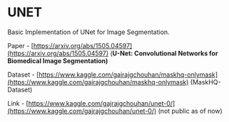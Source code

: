# UNET

Basic Implementation of UNet for Image Segmentation.

Paper - [https://arxiv.org/abs/1505.04597](https://arxiv.org/abs/1505.04597) (**U-Net: Convolutional Networks for Biomedical Image Segmentation)**

Dataset - [https://www.kaggle.com/gajrajgchouhan/maskhq-onlymask](https://www.kaggle.com/gajrajgchouhan/maskhq-onlymask) (MaskHQ-Dataset)

Link - [https://www.kaggle.com/gajrajgchouhan/unet-0/](https://www.kaggle.com/gajrajgchouhan/unet-0/) (not public as of now)
